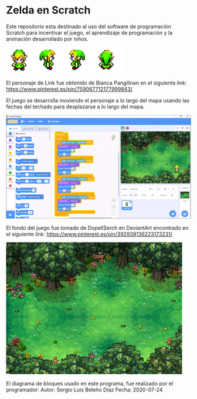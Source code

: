 # Zelda en Scratch
Este repositorio esta destinado al uso del software de programación Scratch para incentivar el juego, el aprendizaje de programación y la animación desarrollado por niños.

<img src="Poses.png"/>

El personaje de Link fue obtenido de Bianca Pangilinan en el siguiente link:
https://www.pinterest.es/pin/759067712177999843/

El juego se desarrolla moviendo el personaje a lo largo del mapa usando las fechas del techado para desplazarse a lo largo del mapa.

![](Zelda.gif)

El fondo del juego fue tomado de DopellSerch en DeviantArt encontrado en el siguiente link:
https://www.pinterest.es/pin/392939136223173231/

<img src="Fondo.png"/>

El diagrama de bloques usado en este programa, fue realizado por el programador:
    Autor: Sergio Luis Beleño Díaz
    Fecha: 2020-07-24
